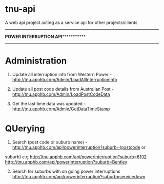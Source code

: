 tnu-api
=======

A web api project acting as a service api for other projects/clients


*************************************************************
**************POWER INTERRUPTION API*************************
*************************************************************

Administration
==============
1. Update all interruption info from Western Power - http://tnu.apphb.com/Admin/LoadAllInterruptionInfo

2. Update all post code details from Australian Post - http://tnu.apphb.com/Admin/LoadPostCodeData

3. Get the last time data was updated - http://tnu.apphb.com/Admin/GetDataTimeStamp


QUerying
==============

1. Search (post code or suburb name) - http://tnu.apphb.com/api/powerinterruption?suburb={postcode or 

suburb}
e.g http://tnu.apphb.com/api/powerinterruption?suburb=6102
    http://tnu.apphb.com/api/powerinterruption?suburb=Bentley

2. Search for suburbs with on going power interruptions
http://tnu.apphb.com/api/powerinterruption?suburb=servicedown
